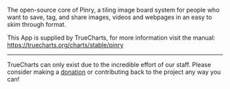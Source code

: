 The open-source core of Pinry, a tiling image board system for people who want to save, tag, and share images, videos and webpages in an easy to skim through format.

This App is supplied by TrueCharts, for more information visit the manual: https://truecharts.org/charts/stable/pinry

---

TrueCharts can only exist due to the incredible effort of our staff.
Please consider making a [donation](https://truecharts.org/docs/about/sponsor) or contributing back to the project any way you can!
